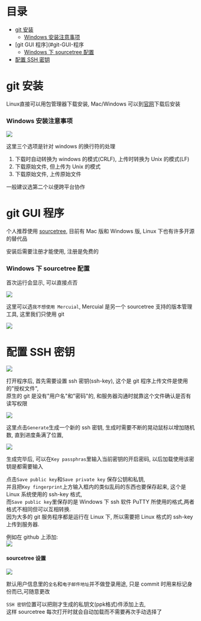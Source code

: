 # 目录
* [git 安装](#git-安装)
    * [Windows 安装注意事项](#Windows-安装注意事项)
* [git GUI 程序](#git-GUI-程序
    * [Windows 下 sourcetree 配置](#Windows-下-sourcetree-配置)
* [配置 SSH 密钥](#配置-SSH-密钥)
# git 安装
Linux直接可以用包管理器下载安装, Mac/Windows 可以到[官网](https://git-scm.com/download/)下载后安装

### Windows 安装注意事项
![](1.git安装选项.png)

这里三个选项是针对 windows 的换行符的处理

1. 下载时自动转换为 windows 的模式(CRLF), 上传时转换为 Unix 的模式(LF)
2. 下载原始文件, 但上传为 Unix 的模式
3. 下载原始文件, 上传原始文件

一般建议选第二个以便跨平台协作

# git GUI 程序
个人推荐使用 [sourcetree](https://www.sourcetreeapp.com/), 目前有 Mac 版和 Windows 版, Linux 下也有许多开源的替代品

安装后需要注册才能使用, 注册是免费的

### Windows 下 sourcetree 配置
首次运行会显示, 可以直接点否

![](2.sourcetree安装选项.png)

这里可以选`我不想使用 Mercuial`, Mercuial 是另一个 sourcetree 支持的版本管理工具, 这里我们只使用 git

![](3.sourcetree安装选项.png)

# 配置 SSH 密钥
![](4.配置ssh-key.png)

打开程序后, 首先需要设置 ssh 密钥(ssh-key), 这个是 git 程序上传文件是使用的"授权文件",   
原生的 git 是没有"用户名"和"密码"的, 和服务器沟通时就靠这个文件确认是否有读写权限

![](5.生成ssh-key.png)

这里点击`Generate`生成一个新的 ssh 密钥, 生成时需要不断的晃动鼠标以增加随机数, 直到进度条满了位置,

![](6.保存ssh-key.png)

生成完毕后, 可以在`Key passphras`里输入当前密钥的开启密码, 以后加载使用该密钥是都需要输入

点击`Save public key`和`Save private key` 保存公钥和私钥,   
并且把`Key fingerprint`上方输入框内的类似乱码的东西也要保存起来, 这个是 Linux 系统使用的 ssh-key 格式,   
而`Save public key`里保存的是 Windows 下 ssh 软件 PuTTY 所使用的格式,两者格式不相同但可以互相转换.  
因为大多的 git 服务程序都是运行在 Linux 下, 所以需要把 Linux 格式的 ssh-key 上传到服务器.

例如在 github 上添加:  
![](8.github添加公钥.png)

#### sourcetree 设置
![](7.sourcetree设置.png)

默认用户信息里的`全名`和`电子邮件地址`并不做登录用途, 只是 commit 时用来标记身份而已,可随意更改

`SSH 密钥`位置可以把刚才生成的私钥文(ppk格式)件添加上去,   
这样 sourcetree 每次打开时就会自动加载而不需要再次手动选择了